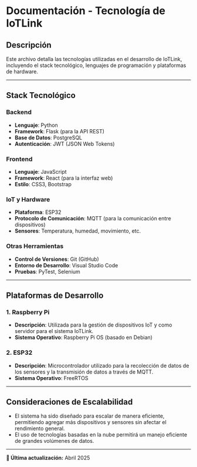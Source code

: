 # Documentación - Tecnología de IoTLink

## Descripción
Este archivo detalla las tecnologías utilizadas en el desarrollo de IoTLink, incluyendo el stack tecnológico, lenguajes de programación y plataformas de hardware.

---

## Stack Tecnológico

### Backend
- **Lenguaje**: Python
- **Framework**: Flask (para la API REST)
- **Base de Datos**: PostgreSQL
- **Autenticación**: JWT (JSON Web Tokens)

### Frontend
- **Lenguaje**: JavaScript
- **Framework**: React (para la interfaz web)
- **Estilo**: CSS3, Bootstrap

### IoT y Hardware
- **Plataforma**: ESP32
- **Protocolo de Comunicación**: MQTT (para la comunicación entre dispositivos)
- **Sensores**: Temperatura, humedad, movimiento, etc.

### Otras Herramientas
- **Control de Versiones**: Git (GitHub)
- **Entorno de Desarrollo**: Visual Studio Code
- **Pruebas**: PyTest, Selenium

---

## Plataformas de Desarrollo

### 1. **Raspberry Pi**
   - **Descripción**: Utilizada para la gestión de dispositivos IoT y como servidor para el sistema IoTLink.
   - **Sistema Operativo**: Raspberry Pi OS (basado en Debian)

### 2. **ESP32**
   - **Descripción**: Microcontrolador utilizado para la recolección de datos de los sensores y la transmisión de datos a través de MQTT.
   - **Sistema Operativo**: FreeRTOS

---

## Consideraciones de Escalabilidad
- El sistema ha sido diseñado para escalar de manera eficiente, permitiendo agregar más dispositivos y sensores sin afectar el rendimiento general.
- El uso de tecnologías basadas en la nube permitirá un manejo eficiente de grandes volúmenes de datos.

---

**📅 Última actualización:** Abril 2025
